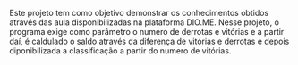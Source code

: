 Este projeto tem como objetivo demonstrar os conhecimentos obtidos através das aula disponibilizadas na plataforma DIO.ME. Nesse projeto, o programa exige como parâmetro o numero de derrotas e vitórias e a partir daí, é caldulado o saldo através da diferença de vitórias e derrotas e depois diponibilizada a classificação a partir do numero de vitórias.
